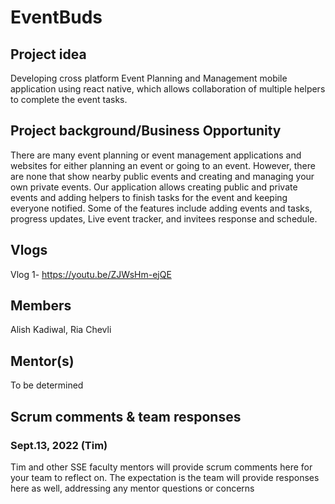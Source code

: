 # EventBuds

## Project idea
Developing cross platform Event Planning and Management mobile application using react native, which allows collaboration of multiple helpers to complete the event tasks.

## Project background/Business Opportunity
There are many event planning or event management applications and websites for either planning an event or going to an event. However, there are none that show nearby public events and creating and managing your own private events. Our application allows creating public and private events and adding helpers to finish tasks for the event and keeping everyone notified. Some of the features include adding events and tasks, progress updates, Live event tracker, and invitees response and schedule.

## Vlogs
Vlog 1- https://youtu.be/ZJWsHm-ejQE


## Members
Alish Kadiwal, Ria Chevli

## Mentor(s)
To be determined

## Scrum comments & team responses
### Sept.13, 2022 (Tim)
Tim and other SSE faculty mentors will provide scrum comments here for your team to reflect on. The expectation is the team will provide responses here as well, addressing any mentor questions or concerns
